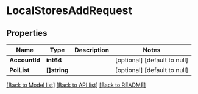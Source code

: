 # LocalStoresAddRequest

## Properties
Name | Type | Description | Notes
------------ | ------------- | ------------- | -------------
**AccountId** | **int64** |  | [optional] [default to null]
**PoiList** | **[]string** |  | [optional] [default to null]

[[Back to Model list]](../README.md#documentation-for-models) [[Back to API list]](../README.md#documentation-for-api-endpoints) [[Back to README]](../README.md)


